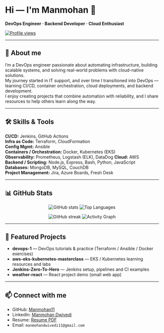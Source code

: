 # Hi — I'm Manmohan 👋  

**DevOps Engineer · Backend Developer · Cloud Enthusiast**

[![Profile views](https://komarev.com/ghpvc/?username=Manmohan11&color=blue)](https://github.com/Manmohan11)

---

## 🔭 About me

I’m a DevOps engineer passionate about automating infrastructure, building scalable systems, and solving real-world problems with cloud-native solutions.  
My journey started in IT support, and over time I transitioned into DevOps — learning CI/CD, container orchestration, cloud deployments, and backend development.  
I enjoy creating projects that combine automation with reliability, and I share resources to help others learn along the way.

---

## 🛠️ Skills & Tools

**CI/CD:** Jenkins, GitHub Actions  
**Infra as Code:** Terraform, CloudFormation  
**Config Mgmt:** Ansible  
**Containers / Orchestration:** Docker, Kubernetes (EKS)  
**Observability:** Prometheus, Logstash (ELK), DataDog
**Cloud:** AWS  
**Backend / Scripting:** Node.js, Express, Bash, Python, JavaScript
**Databases:** MongoDB, MySQL, CouchDB  
**Project Management:** Jira, Azure Boards, Fresh Desk

---

## 📊 GitHub Stats

<p align="center">
  <img src="https://github-readme-stats.vercel.app/api?username=Manmohan11&show_icons=true&hide_border=true" alt="GitHub stats" />
  <img src="https://github-readme-stats.vercel.app/api/top-langs/?username=Manmohan11&layout=compact&hide_border=true" alt="Top Languages" />
</p>

<p align="center">
  <img src="https://github-readme-streak-stats.herokuapp.com/?user=Manmohan11&hide_border=true" alt="GitHub streak" />
  <img src="https://github-readme-activity-graph.cyclic.app/graph?username=Manmohan11&theme=dracula" alt="Activity Graph" />
</p>

---

## 📌 Featured Projects

- **devops-1** — DevOps tutorials & practice (Terraform / Ansible / Docker exercises)  
- **aws-eks-kubernetes-masterclass** — EKS / Kubernetes learning resources and labs   
- **Jenkins-Zero-To-Hero** — Jenkins setup, pipelines and CI examples   
- **weather-react** — React project demo (small web app)

---

## 📫 Connect with me

- GitHub: [Manmohan11](https://github.com/Manmohan11)  
- LinkedIn: [Manmohan Dwivedi](https://www.linkedin.com/in/manmohandwivedi/)  
- Resume: [Resume PDF](./Manmohan-Dwivedi-DevOps.pdf)  
- Email: `manmohandwivedi11@gmail.com`
